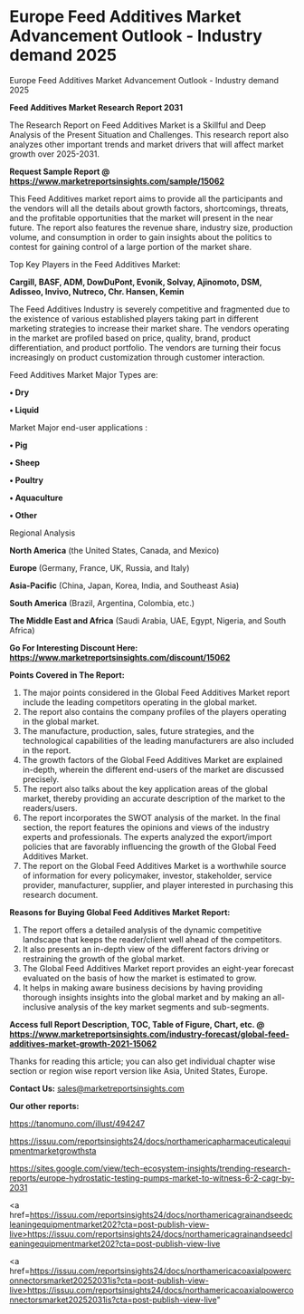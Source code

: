# Europe Feed Additives Market Advancement Outlook - Industry demand 2025
Europe Feed Additives Market Advancement Outlook - Industry demand 2025

<strong>Feed Additives Market Research Report 2031</strong>

The Research Report on Feed Additives Market is a Skillful and Deep Analysis of the Present Situation and Challenges. This research report also analyzes other important trends and market drivers that will affect market growth over 2025-2031.

<strong>Request Sample Report @ <a href=https://www.marketreportsinsights.com/sample/15062>https://www.marketreportsinsights.com/sample/15062</a></strong>

This Feed Additives market report aims to provide all the participants and the vendors will all the details about growth factors, shortcomings, threats, and the profitable opportunities that the market will present in the near future. The report also features the revenue share, industry size, production volume, and consumption in order to gain insights about the politics to contest for gaining control of a large portion of the market share.

Top Key Players in the Feed Additives Market:

<strong>Cargill, BASF, ADM, DowDuPont, Evonik, Solvay, Ajinomoto, DSM, Adisseo, Invivo, Nutreco, Chr. Hansen, Kemin</strong>

The Feed Additives Industry is severely competitive and fragmented due to the existence of various established players taking part in different marketing strategies to increase their market share. The vendors operating in the market are profiled based on price, quality, brand, product differentiation, and product portfolio. The vendors are turning their focus increasingly on product customization through customer interaction.

Feed Additives Market Major Types are:

<strong>• Dry

• Liquid</strong>

Market Major end-user applications :

<strong>• Pig

• Sheep

• Poultry

• Aquaculture

• Other</strong>

Regional Analysis

</u><strong><b>North America</b></strong> (the United States, Canada, and Mexico)

<strong><b>Europe </b></strong>(Germany, France, UK, Russia, and Italy)

<strong><b>Asia-Pacific</b></strong> (China, Japan, Korea, India, and Southeast Asia)

<strong><b>South America</b></strong> (Brazil, Argentina, Colombia, etc.)

<strong><b>The Middle East and Africa</b></strong> (Saudi Arabia, UAE, Egypt, Nigeria, and South Africa)

<strong>Go For Interesting Discount Here: <a href=https://www.marketreportsinsights.com/discount/15062>https://www.marketreportsinsights.com/discount/15062</a></strong>

<strong>Points Covered in The Report:</strong>
<ol>
  <li>The major points considered in the Global Feed Additives Market report include the leading competitors operating in the global market.</li>
  <li>The report also contains the company profiles of the players operating in the global market.</li>
  <li>The manufacture, production, sales, future strategies, and the technological capabilities of the leading manufacturers are also included in the report.</li>
  <li>The growth factors of the Global Feed Additives Market are explained in-depth, wherein the different end-users of the market are discussed precisely.</li>
  <li>The report also talks about the key application areas of the global market, thereby providing an accurate description of the market to the readers/users.</li>
  <li>The report incorporates the SWOT analysis of the market. In the final section, the report features the opinions and views of the industry experts and professionals. The experts analyzed the export/import policies that are favorably influencing the growth of the Global Feed Additives Market.</li>
  <li>The report on the Global Feed Additives Market is a worthwhile source of information for every policymaker, investor, stakeholder, service provider, manufacturer, supplier, and player interested in purchasing this research document.</li>
</ol>
<strong>Reasons for Buying Global Feed Additives Market Report:</strong>

<ol>
  <li>The report offers a detailed analysis of the dynamic competitive landscape that keeps the reader/client well ahead of the competitors.</li>
  <li>It also presents an in-depth view of the different factors driving or restraining the growth of the global market.</li>
  <li>The Global Feed Additives Market report provides an eight-year forecast evaluated on the basis of how the market is estimated to grow.</li>
  <li>It helps in making aware business decisions by having providing thorough insights insights into the global market and by making an all-inclusive analysis of the key market segments and sub-segments.</li>
</ol>
<strong>Access full Report Description, TOC, Table of Figure, Chart, etc. @ <a href=https://www.marketreportsinsights.com/industry-forecast/global-feed-additives-market-growth-2021-15062>https://www.marketreportsinsights.com/industry-forecast/global-feed-additives-market-growth-2021-15062</a></strong>


Thanks for reading this article; you can also get individual chapter wise section or region wise report version like Asia, United States, Europe.

<strong>Contact Us:</strong>
sales@marketreportsinsights.com

<strong>Our other reports:</strong>

<a href=https://tanomuno.com/illust/494247>https://tanomuno.com/illust/494247</a>

<a href=https://issuu.com/reportsinsights24/docs/northamericapharmaceuticalequipmentmarketgrowthsta>https://issuu.com/reportsinsights24/docs/northamericapharmaceuticalequipmentmarketgrowthsta</a>

<a href=https://sites.google.com/view/tech-ecosystem-insights/trending-research-reports/europe-hydrostatic-testing-pumps-market-to-witness-6-2-cagr-by-2031>https://sites.google.com/view/tech-ecosystem-insights/trending-research-reports/europe-hydrostatic-testing-pumps-market-to-witness-6-2-cagr-by-2031</a>

<a href=https://issuu.com/reportsinsights24/docs/northamericagrainandseedcleaningequipmentmarket202?cta=post-publish-view-live>https://issuu.com/reportsinsights24/docs/northamericagrainandseedcleaningequipmentmarket202?cta=post-publish-view-live</a>

<a href=https://issuu.com/reportsinsights24/docs/northamericacoaxialpowerconnectorsmarket20252031is?cta=post-publish-view-live>https://issuu.com/reportsinsights24/docs/northamericacoaxialpowerconnectorsmarket20252031is?cta=post-publish-view-live</a>"
